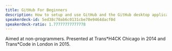 ```yaml
---
title: GitHub For Beginners
description: How to setup and use GitHub and the GitHub desktop applications.
speakerdeck-id: 5ed38c70ab6c0131cbe70e9464dacf0d
speakerdeck-ratio: 1.77777777777778
---
```

Aimed at non-programmers. Presented at Trans\*H4CK Chicago in 2014 and Trans\*Code in London in 2015.
